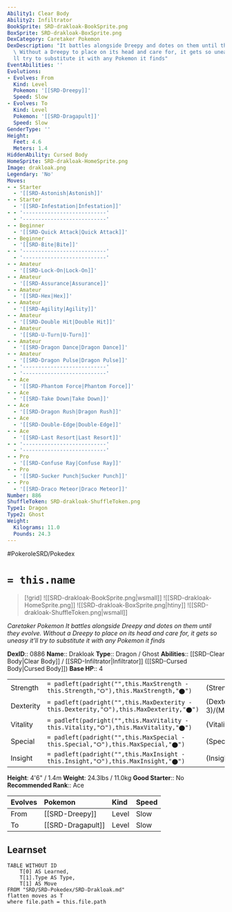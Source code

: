 ```yaml
---
Ability1: Clear Body
Ability2: Infiltrator
BookSprite: SRD-drakloak-BookSprite.png
BoxSprite: SRD-drakloak-BoxSprite.png
DexCategory: Caretaker Pokemon
DexDescription: "It battles alongside Dreepy and dotes on them until they evolve.\
  \ Without a Dreepy to place on its head and care for, it gets so uneasy it\u2019\
  ll try to substitute it with any Pokemon it finds"
EventAbilities: ''
Evolutions:
- Evolves: From
  Kind: Level
  Pokemon: '[[SRD-Dreepy]]'
  Speed: Slow
- Evolves: To
  Kind: Level
  Pokemon: '[[SRD-Dragapult]]'
  Speed: Slow
GenderType: ''
Height:
  Feet: 4.6
  Meters: 1.4
HiddenAbility: Cursed Body
HomeSprite: SRD-drakloak-HomeSprite.png
Image: drakloak.png
Legendary: 'No'
Moves:
- - Starter
  - '[[SRD-Astonish|Astonish]]'
- - Starter
  - '[[SRD-Infestation|Infestation]]'
- - '---------------------------'
  - '---------------------------'
- - Beginner
  - '[[SRD-Quick Attack|Quick Attack]]'
- - Beginner
  - '[[SRD-Bite|Bite]]'
- - '---------------------------'
  - '---------------------------'
- - Amateur
  - '[[SRD-Lock-On|Lock-On]]'
- - Amateur
  - '[[SRD-Assurance|Assurance]]'
- - Amateur
  - '[[SRD-Hex|Hex]]'
- - Amateur
  - '[[SRD-Agility|Agility]]'
- - Amateur
  - '[[SRD-Double Hit|Double Hit]]'
- - Amateur
  - '[[SRD-U-Turn|U-Turn]]'
- - Amateur
  - '[[SRD-Dragon Dance|Dragon Dance]]'
- - Amateur
  - '[[SRD-Dragon Pulse|Dragon Pulse]]'
- - '---------------------------'
  - '---------------------------'
- - Ace
  - '[[SRD-Phantom Force|Phantom Force]]'
- - Ace
  - '[[SRD-Take Down|Take Down]]'
- - Ace
  - '[[SRD-Dragon Rush|Dragon Rush]]'
- - Ace
  - '[[SRD-Double-Edge|Double-Edge]]'
- - Ace
  - '[[SRD-Last Resort|Last Resort]]'
- - '---------------------------'
  - '---------------------------'
- - Pro
  - '[[SRD-Confuse Ray|Confuse Ray]]'
- - Pro
  - '[[SRD-Sucker Punch|Sucker Punch]]'
- - Pro
  - '[[SRD-Draco Meteor|Draco Meteor]]'
Number: 886
ShuffleToken: SRD-drakloak-ShuffleToken.png
Type1: Dragon
Type2: Ghost
Weight:
  Kilograms: 11.0
  Pounds: 24.3
---
```


#PokeroleSRD/Pokedex

# `= this.name`

> [!grid]
> ![[SRD-drakloak-BookSprite.png|wsmall]]
> ![[SRD-drakloak-HomeSprite.png]]
> ![[SRD-drakloak-BoxSprite.png|htiny]]
> ![[SRD-drakloak-ShuffleToken.png|wsmall]]


*Caretaker Pokemon*
*It battles alongside Dreepy and dotes on them until they evolve. Without a Dreepy to place on its head and care for, it gets so uneasy it’ll try to substitute it with any Pokemon it finds*

**DexID**:: 0886
**Name**:: Drakloak
**Type**:: Dragon / Ghost
**Abilities**:: [[SRD-Clear Body|Clear Body]] / [[SRD-Infiltrator|Infiltrator]] ([[SRD-Cursed Body|Cursed Body]])
**Base HP**:: 4

|           |                                                                                        |                                          |
| --------- | -------------------------------------------------------------------------------------- | ---------------------------------------- |
| Strength  | `= padleft(padright("",this.MaxStrength - this.Strength,"⭘"),this.MaxStrength,"⬤")`    | (Strength::2)/(MaxStrength::5)   |
| Dexterity | `= padleft(padright("",this.MaxDexterity - this.Dexterity,"⭘"),this.MaxDexterity,"⬤")` | (Dexterity:: 3)/(MaxDexterity::6) |
| Vitality  | `= padleft(padright("",this.MaxVitality - this.Vitality,"⭘"),this.MaxVitality,"⬤")`    | (Vitality::2)/(MaxVitality::4)   |
| Special   | `= padleft(padright("",this.MaxSpecial - this.Special,"⭘"),this.MaxSpecial,"⬤")`       | (Special::2)/(MaxSpecial::4)     |
| Insight   | `= padleft(padright("",this.MaxInsight - this.Insight,"⭘"),this.MaxInsight,"⬤")`       | (Insight::2)/(MaxInsight::4)     |

**Height**: 4'6" / 1.4m
**Weight**: 24.3lbs / 11.0kg
**Good Starter**:: No
**Recommended Rank**:: Ace

| Evolves   | Pokemon           | Kind   | Speed   |
|:----------|:------------------|:-------|:--------|
| From      | [[SRD-Dreepy]]    | Level  | Slow    |
| To        | [[SRD-Dragapult]] | Level  | Slow    |

## Learnset

```dataview
TABLE WITHOUT ID
    T[0] AS Learned,
    T[1].Type AS Type,
    T[1] AS Move
FROM "SRD/SRD-Pokedex/SRD-Drakloak.md"
flatten moves as T
where file.path = this.file.path
```
